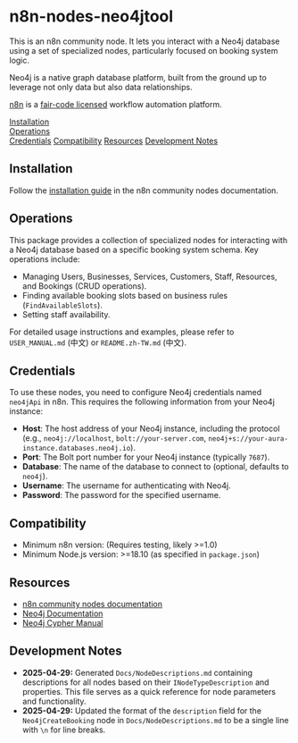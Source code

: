 # n8n-nodes-neo4jtool

This is an n8n community node. It lets you interact with a Neo4j database using a set of specialized nodes, particularly focused on booking system logic.

Neo4j is a native graph database platform, built from the ground up to leverage not only data but also data relationships.

[n8n](https://n8n.io/) is a [fair-code licensed](https://docs.n8n.io/reference/license/) workflow automation platform.

[Installation](#installation)  
[Operations](#operations)  
[Credentials](#credentials)
[Compatibility](#compatibility)
[Resources](#resources)
[Development Notes](#development-notes)

## Installation

Follow the [installation guide](https://docs.n8n.io/integrations/community-nodes/installation/) in the n8n community nodes documentation.

## Operations

This package provides a collection of specialized nodes for interacting with a Neo4j database based on a specific booking system schema. Key operations include:

*   Managing Users, Businesses, Services, Customers, Staff, Resources, and Bookings (CRUD operations).
*   Finding available booking slots based on business rules (`FindAvailableSlots`).
*   Setting staff availability.

For detailed usage instructions and examples, please refer to `USER_MANUAL.md` (中文) or `README.zh-TW.md` (中文).

## Credentials

To use these nodes, you need to configure Neo4j credentials named `neo4jApi` in n8n. This requires the following information from your Neo4j instance:

*   **Host**: The host address of your Neo4j instance, including the protocol (e.g., `neo4j://localhost`, `bolt://your-server.com`, `neo4j+s://your-aura-instance.databases.neo4j.io`).
*   **Port**: The Bolt port number for your Neo4j instance (typically `7687`).
*   **Database**: The name of the database to connect to (optional, defaults to `neo4j`).
*   **Username**: The username for authenticating with Neo4j.
*   **Password**: The password for the specified username.

## Compatibility

*   Minimum n8n version: (Requires testing, likely >=1.0)
*   Minimum Node.js version: >=18.10 (as specified in `package.json`)

## Resources

*   [n8n community nodes documentation](https://docs.n8n.io/integrations/community-nodes/)
*   [Neo4j Documentation](https://neo4j.com/docs/)
*   [Neo4j Cypher Manual](https://neo4j.com/docs/cypher-manual/current/)

## Development Notes

*   **2025-04-29:** Generated `Docs/NodeDescriptions.md` containing descriptions for all nodes based on their `INodeTypeDescription` and properties. This file serves as a quick reference for node parameters and functionality.
*   **2025-04-29:** Updated the format of the `description` field for the `Neo4jCreateBooking` node in `Docs/NodeDescriptions.md` to be a single line with `\n` for line breaks.
